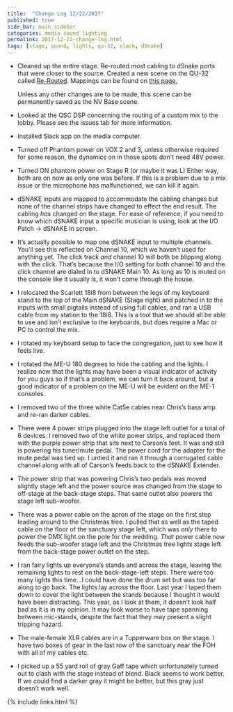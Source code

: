 ```yaml
---
title:  "Change Log 12/22/2017"
published: true
side_bar: main_sidebar
categories: media sound lighting
permalink: 2017-12-22-change-log.html
tags: [stage, sound, lights, qu-32, slack, dSnake]
---
```


- Cleaned up the entire stage.  Re-routed most cabling to dSnake ports that were closer to the source.  Created a new scene on the QU-32 called [Re-Routed](https://github.com/NewValleyChurch/Infrastructure/wiki/QU-32-FOH-Setup).  Mappings can be found on [this page.](https://github.com/NewValleyChurch/Infrastructure/wiki/QU-32-FOH-Setup)

  Unless any other changes are to be made, this scene can be permanently saved as the NV Base scene.

- Looked at the QSC DSP concerning the routing of a custom mix to the lobby.  Please see the issues tab for more information.

- Installed Slack app on the media computer.

- Turned off Phantom power on VOX 2 and 3, unless otherwise required for some reason, the dynamics on in those spots don't need 48V power.

- Turned ON phantom power on Stage R (or maybe it was L)  Either way, both are on now as only one was before.  If this is a problem due to a mix issue or the microphone has malfunctioned, we can kill it again.

- dSNAKE inputs are mapped to accommodate the cabling changes but none of the channel strips have changed to effect the end result.  The cabling _has_ changed on the stage.  For ease of reference, if you need to know which dSNAKE input a specific musician is using, look at the I/O Patch -> dSNAKE In screen.

- It’s actually possible to map one dSNAKE input to multiple channels.  You’ll see this reflected on Channel 10, which we haven’t used for anything yet.  The click track _and_ channel 10 will both be blipping along with the click.  That’s because the I/O setting for both channel 10 and the click channel are dialed in to dSNAKE Main 10.  As long as 10 is muted on the console like it usually is, it won’t come through the house.

- I relocated the Scarlett 18i8 from between the legs of my keyboard stand to the top of the Main dSNAKE (Stage right) and patched in to the inputs with small pigtails instead of using full cables, and ran a USB cable from my station to the 18i8.  This is a tool that we should all be able to use and isn’t exclusive to the keyboards, but does require a Mac or PC to control the mix.

- I rotated my keyboard setup to face the congregation, just to see how it feels live.

- I rotated the ME-U 180 degrees to hide the cabling and the lights.  I realize now that the lights may have been a visual indicator of activity for you guys so if that’s a problem, we can turn it back around, but a good indicator of a problem on the ME-U will be evident on the ME-1 consoles.

- I removed two of the three white Cat5e cables near Chris’s bass amp and re-ran darker cables.

- There were 4 power strips plugged into the stage left outlet for a total of 6 devices.  I removed two of the white power strips, and replaced them with the purple power strip that sits next to Carson’s feet.  It was and still is powering his tuner/mute pedal.  The power cord for the adapter for the mute pedal was tied up.  I untied it and ran it through a corrugated cable channel along with all of Carson’s feeds back to the dSNAKE Extender.  

- The power strip that was powering Chris’s two pedals was moved slightly stage left and the power source was changed from the stage to off-stage at the back-stage steps.  That same outlet also powers the stage left sub-woofer.

- There was a power cable on the apron of the stage on the first step leading around to the Christmas tree.  I pulled that as well as the taped cable on the floor of the sanctuary stage left, which was _only_ there to power the DMX light on the pole for the wedding.  _That_ power cable now feeds the sub-woofer stage left and the Christmas tree lights stage left from the back-stage power outlet on the step.

-  I ran fairy lights up everyone’s stands and across the stage, leaving the remaining lights to rest on the back-stage-left steps.  There were too many lights this time…I could have done the drum set but was too far along to go back.  The lights lay across the floor.  Last year I taped them down to cover the light between the stands because I thought it would have been distracting.  This year, as I look at them, it doesn’t look half bad as it is in my opinion.  It may look worse to have tape spanning between mic-stands, despite the fact that they may present a slight tripping hazard.

-  The male-female XLR cables are in a Tupperware box on the stage.  I have two boxes of gear in the last row of the sanctuary near the FOH with all of my cables etc.

-  I picked up a 55 yard roll of gray Gaff tape which unfortunately turned out to clash with the stage instead of blend.  Black seems to work better.  If we could find a darker gray it might be better, but this gray just doesn’t work well.

{% include links.html %}

